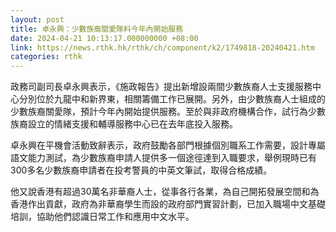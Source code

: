 ```yaml
---
layout: post
title: 卓永興：少數族裔關愛隊料今年內開始服務
date: 2024-04-21 10:13:17.000000000 +08:00
link: https://news.rthk.hk/rthk/ch/component/k2/1749818-20240421.htm
categories: rthk
---
```


政務司副司長卓永興表示，《施政報告》提出新增設兩間少數族裔人士支援服務中心分別位於九龍中和新界東，相關籌備工作已展開。另外，由少數族裔人士組成的少數族裔關愛隊，預計今年內開始提供服務。至於與非政府機構合作，試行為少數族裔設立的情緒支援和輔導服務中心已在去年底投入服務。

卓永興在平機會活動致辭表示，政府鼓勵各部門根據個別職系工作需要，設計專屬語文能力測試，為少數族裔申請人提供多一個途徑達到入職要求，舉例現時已有300多名少數族裔申請者在投考警員的中英文筆試，取得合格成績。

他又說香港有超過30萬名非華裔人士，從事各行各業，為自己開拓發展空間和為香港作出貢獻，政府為非華裔學生而設的政府部門實習計劃，已加入職場中文基礎培訓，協助他們認識日常工作和應用中文水平。
